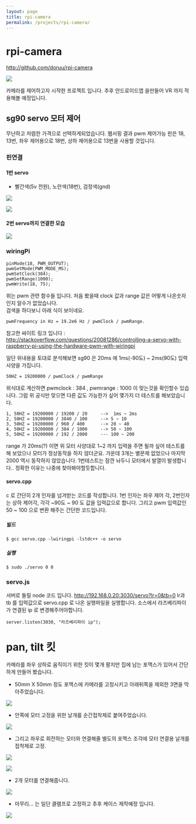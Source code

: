 ```yaml
---
layout: page
title: rpi-camera
permalink: /projects/rpi-camera/
---
```


# rpi-camera
http://github.com/doruu/rpi-camera

![](http://doruu.github.io/projects/rpi-camera/img/rpi-camera.gif)

카메라를 제어하고자 시작한 프로젝트 입니다. 
추후 안드로이드앱 을만들어 VR 까지 적용해볼 예정입니다. 

## sg90 servo 모터 제어
무난하고 저렴한 가격으로 선택하게되었습니다.
웹서핑 결과 pwm 제어가능 핀은 18, 13번, 좌우 제어용으로 18번, 상하 제어용으로 13번을 사용할 것입니다. 

### 핀연결

#### 1번 servo
- 빨간색(5v 전원), 노란색(18번), 검정색(gnd) 

![](http://doruu.github.io/projects/rpi-camera/img/servo_connect.jpg)

![](http://doruu.github.io/projects/rpi-camera/img/servo_connect2.jpg)

#### 2번 servo까지 연결한 모습

![](http://doruu.github.io/projects/rpi-camera/img/servo_connect3.jpg)

### wiringPi 

```
pinMode(18, PWM_OUTPUT);
pwmSetMode(PWM_MODE_MS);
pwmSetClock(384);
pwmSetRange(1000);
pwmWrite(18, 75);
```
위는 pwm 관련 함수들 입니다. 처음 봤을때 clock 값과 range 값은 어떻게 나온숫자인지 알수가 없었습니다.  
검색을 하다보니 아래 식이 보이네요. 
```
pwmFrequency in Hz = 19.2e6 Hz / pwmClock / pwmRange.
```

참고한 싸이트 링크 입니다 :  http://stackoverflow.com/questions/20081286/controlling-a-servo-with-raspberry-pi-using-the-hardware-pwm-with-wiringpi

일단 위내용을 토대로 분석해보면 sg90 은 20ms 에 1ms(-90도) ~ 2ms(90도) 입력 사양을 가집니다.

```
50HZ = 19200000 / pwmClock / pwmRange
```
위식대로 계산하면 pwmclock : 384 , pwmrange : 1000  이 맞는것을 확인할수 있습니다. 
그럼 위 공식만 맞으면 다른 값도 가능한가 싶어 몇가지 더 테스트를 해보았습니다.

```
1, 50HZ = 19200000 / 19200 / 20     -->  1ms ~ 2ms
2, 50HZ = 19200000 / 3840 / 100     --> 5 ~ 10
3, 50HZ = 19200000 / 960 / 400      --> 20 ~ 40
4, 50HZ = 19200000 / 384 / 1000     --> 50 ~ 100
5, 50HZ = 19200000 / 192 / 2000     --- 100 ~ 200
```

range 가 20ms(?) 이면 위 모터 사양대로 1~2 까지 입력을 주면 될까 싶어 테스트를 해 보았으나 모터가 정상동작을 하지 않더군요. 가운데 3개는 별문제 없었으나  마지막 2000 역시 동작하지 않았습니다. 1번테스트는 잠깐 놔두니 모터에서 발열이 발생합니다.. 정확한 이유는 나중에 찾아봐야할듯합니다. 

#### servo.cpp
c 로 간단히 2개 인자를 넘겨받는 코드를 작성합니다. 1번 인자는 좌우 제어 각, 2번인자는 상하 제어각, 각각 ~90도 ~ 90 도 값을 입력값으로 합니다. 그리고 pwm 입력값인  50 ~ 100 으로 변환 해주는 간단한 코드입니다.

##### 빌드
``` 
$ gcc servo.cpp -lwiringpi -lstdc++ -o servo
```
##### 실행
```
$ sudo ./servo 0 0
```


### servo.js

서버로 돌릴 node 코드 입니다. http://192.168.0.20:3030/servo?lr=0&tb=0 lr과 tb 를 입력값으로 servo.cpp 로 나온 실행파일을 실행합니다. 소스에서 라즈베리파이가 연결된 ip 로 변경해주어야합니다. 
```
server.listen(3030, "라즈베리파이 ip");
```

# pan, tilt 킷 
카메라를 좌우 상하로 움직이기 위한 킷이 몇개 팔지만 집에 남는 포맥스가 있어서 간단하게 만들어 봤습니다. 

- 50mm X 50mm 정도 포맥스에 카메라를 고정시키고 아래뒤쪽을 제외한 3면을 막아주었습니다.

![](http://doruu.github.io/projects/rpi-camera/img/pantilt.jpg)

- 안쪽에 모터 고정을 위한 날개를 순간접착제로 붙여주었습니다. 

![](http://doruu.github.io/projects/rpi-camera/img/pantilt5.jpg)

- 그리고 좌우로 회전하는 모터와 연결해줄 별도의 포맥스 조각에 모터 연결용 날개를 접착제로 고정.

![](http://doruu.github.io/projects/rpi-camera/img/pantilt2.jpg)

![](http://doruu.github.io/projects/rpi-camera/img/pantilt8.jpg)

- 2개 모터를 연결해줍니다.

![](http://doruu.github.io/projects/rpi-camera/img/pantilt6.jpg)

- 마무리... 는 일단 클램프로 고정하고 추후 케이스 제작예정 입니다. 

![](http://doruu.github.io/projects/rpi-camera/img/pantilt7.jpg)


